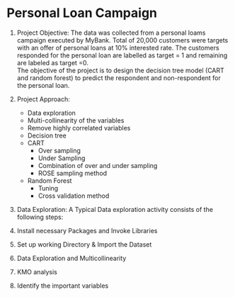 # Personal Loan Campaign
1.	Project Objective: 
The data was collected from a personal loams campaign executed by MyBank. Total of 20,000 customers were targets with an offer of personal loans at 10% interested rate. The customers responded for the personal loan are labelled as target = 1 and remaining are labeled as target =0.   
The objective of the project is to design the decision tree model (CART and random forest) to predict the respondent and non-respondent for the personal loan.

2.	Project Approach:
    - Data exploration 
    - Multi-collinearity of the variables 
    - Remove highly correlated variables 
    - Decision tree
    - CART 
      	+ Over sampling 
        + Under Sampling 
        + Combination of over and under sampling
        + ROSE sampling method 
    -	Random Forest 
        + Tuning 
        + Cross validation method 

3.	Data Exploration: 
A Typical Data exploration activity consists of the following steps: 
1.	Install necessary Packages and Invoke Libraries 
2.	Set up working Directory & Import the Dataset 
3.	Data Exploration and Multicollinearity 
4.	KMO analysis 
5.	Identify the important variables 

